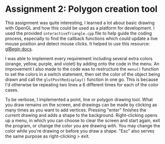 # Assignment 2: Polygon creation tool

This assignment was quite interesting, I learned a lot about basic drawing with OpenGL and how this could be used as a platform for development. I used the provided `interactiveTriangle.cpp` file to help guide the coding process, especially to find the callback functions which could update a live mouse position and detect mouse clicks. It helped to use this resource: [glBegin docs](https://registry.khronos.org/OpenGL-Refpages/gl2.1/xhtml/glBegin.xml).

I was able to implement every requirement including several extra colors (orange, yellow, purple, and violet) by adding onto the code in the menu. An improvement I also made to the code was to restructure the `menu()` function to set the colors in a switch statement, then set the color of the object being drawn and call the `glutPostRedisplay()` function in one go. This is because I'd otherwise be repeating two lines a 6 different times for each of the color cases.

To be verbose, I implemented a point, line or polygon drawing tool. What you draw remains on the screen, and drawings can be made by clicking as many times as you want to add vertices. Pressing "enter" finishes the current drawing and adds a shape to the background. Right-clicking opens up a menu, in which you can choose to clear the screen and start again, exit the program, or change the color you are drawing with. You may change the color while you're drawing or before you draw a shape. "Esc" also serves the same purpose as right-clicking > exit.